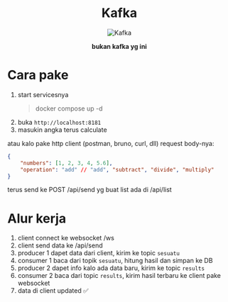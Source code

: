 <h1 align="center">Kafka</h1>

<p align="center">
  <img src="https://media1.tenor.com/m/_RiBHVVH-wIAAAAd/kafka-kafka-pat.gif" alt="Kafka"/>
</p>
<p align="center">
<b> bukan kafka yg ini</b>
</p>

# Cara pake

1. start servicesnya
    > docker compose up -d
2. buka `http://localhost:8181`
3. masukin angka terus calculate


atau kalo pake http client (postman, bruno, curl, dll) request body-nya:

```json
{
    "numbers": [1, 2, 3, 4, 5.6],
    "operation": "add" // "add", "subtract", "divide", "multiply"
}
```
terus send ke POST /api/send
yg buat list ada di /api/list

# Alur kerja

1. client connect ke websocket /ws
2. client send data ke /api/send
3. producer 1 dapet data dari client, kirim ke topic `sesuatu`
4. consumer 1 baca dari topik `sesuatu`, hitung hasil dan simpan ke DB
5. producer 2 dapet info kalo ada data baru, kirim ke topic `results`
6. consumer 2 baca dari topic `results`, kirim hasil terbaru ke client pake websocket
7. data di client updated ✅